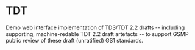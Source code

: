 # TDT

Demo web interface implementation of TDS/TDT 2.2 drafts -- including supporting, machine-redable TDT 2.2 draft artefacts -- to support GSMP public review of these draft (unratified) GS1 standards.
